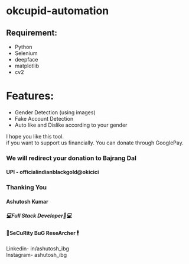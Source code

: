 # okcupid-automation
## Requirement:
- Python
- Selenium
- deepface
- matplotlib
- cv2


# Features:
- Gender Detection (using images)
- Fake Account Detection
- Auto like and Dislike according to your gender


	
I hope you like this tool.</br>
if you want to support us financially. You can donate through GooglePay.</br>
### We will redirect your donation to Bajrang Dal</br>
#### UPI - officialindianblackgold@okicici</br>

### Thanking You </br>
#### Ashutosh Kumar	</br>	
##### 💻Full Stack Developer👨💻</br>
#### 🔐SeCuRity BuG ReseArcher 🕴️</br>

Linkedin- in/ashutosh_ibg</br>
Instagram- ashutosh_ibg</br>
